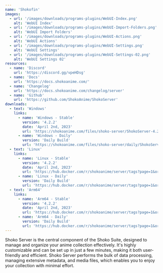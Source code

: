 ```yaml
---
name: 'Shokofin'
images:
  - url: '/images/downloads/programs-plugins/WebUI-Index.png'
    alt: 'WebUI Index'
  - url: '/images/downloads/programs-plugins/WebUI-Import-Folders.png'
    alt: 'WebUI Import Folders'
  - url: '/images/downloads/programs-plugins/WebUI-Actions.png'
    alt: 'WebUI Actions'
  - url: '/images/downloads/programs-plugins/WebUI-Settings.png'
    alt: 'WebUI Settings'
  - url: '/images/downloads/programs-plugins/WebUI-Settings-02.png'
    alt: 'WebUI Settings 02'
resources:
  - name: 'Discord'
    url: 'https://discord.gg/vpeHDsg'
  - name: 'Docs'
    url: 'https://docs.shokoanime.com/'
  - name: 'Changelog'
    url: 'https://docs.shokoanime.com/changelog/server'
  - name: 'Github'
    url: 'https://github.com/ShokoAnime/ShokoServer'
downloads:
  - text: 'Windows'
    links:
      - name: 'Windows - Stable'
        version: '4.2.2'
        date: 'April 2nd, 2023'
        url: 'https://shokoanime.com/files/shoko-server/ShokoServer-4.2.2-Win.ex'
      - name: 'Windows - Daily'
        version: 'Daily Build'
        url: 'https://shokoanime.com/files/shoko-server/daily/ShokoServer.zip'
  - text: 'Linux'
    links:
      - name: 'Linux - Stable'
        version: '4.2.2'
        date: 'April 2nd, 2023'
        url: 'https://hub.docker.com/r/shokoanime/server/tags?page=1&ordering=last_updated&name=latest'
      - name: 'Linux - Daily'
        version: 'Daily Build'
        url: 'https://hub.docker.com/r/shokoanime/server/tags?page=1&ordering=last_updated&name=daily'
  - text: 'Arm64'
    links:
      - name: 'Arm64 - Stable'
        version: '4.2.2'
        date: 'April 2nd, 2023'
        url: 'https://hub.docker.com/r/shokoanime/server/tags?page=1&ordering=last_updated&name=latest-arm64'
      - name: 'Arm64 - Daily'
        version: 'Daily Build'
        url: 'https://hub.docker.com/r/shokoanime/server/tags?page=1&ordering=last_updated&name=daily-arm64'
---
```


Shoko Server is the central component of the Shoko Suite, designed to manage and organize your anime collection effectively. It's highly customizable and can be set up in just a few minutes, making it both user-friendly and efficient. Shoko Server performs the bulk of data processing, managing extensive metadata, and media files, which enables you to enjoy your collection with minimal effort.
